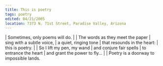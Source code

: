 ```yaml
---
title: This is poetry
tags: poetry
edited: 04/21/2005
location: 7373 N. 71st Street, Paradise Valley, Arizona
---
```


| Sometimes, only poems will do.
|
| The words as they meet the paper
| sing with a subtle voice,
| a quiet, ringing tone
| that resounds in the heart:
| this is poetry.
|
| So I lift my pen, my wand
| and conjure fair spells
| to entrance the heart
| and grant the power to fly...
|
| Poetry is a doorway to impossible lands.
